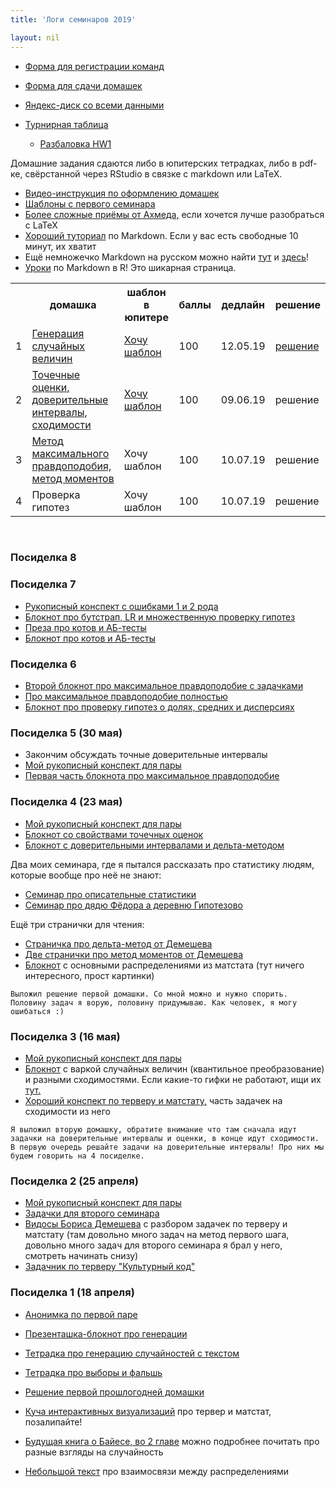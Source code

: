 ```yaml
---
title: 'Логи семинаров 2019'

layout: nil
---
```


* [Форма для регистрации команд](https://docs.google.com/forms/d/e/1FAIpQLSfW1e5wSWF42xlYxjE-XpXusxd7BMKROrdaiz2lPPio_OPsqw/viewform)
* [Форма для сдачи домашек](https://docs.google.com/forms/d/e/1FAIpQLSdfUl5-LbWXVOlNDrx6bjvuqcFvw_8c51uBgzW3_QuOnMfWYA/viewform)
* [Яндекс-диск со всеми данными](https://yadi.sk/d/IcRT058L5jXQJw)


* [Турнирная таблица](https://docs.google.com/spreadsheets/d/e/2PACX-1vQwGp7fVnD5ZJcr1XupWIKic-H2-w8mNewtGENwAeBsAiASC7wAGoeTBrPT9g9nPyftnAramCQVexNN/pubhtml?gid=1979260730&single=true)
     * [Разбаловка HW1](https://docs.google.com/spreadsheets/d/e/2PACX-1vQwGp7fVnD5ZJcr1XupWIKic-H2-w8mNewtGENwAeBsAiASC7wAGoeTBrPT9g9nPyftnAramCQVexNN/pubhtml?gid=843774289&single=true)

Домашние задания сдаются либо в юпитерских тетрадках, либо в pdf-ке, свёрстанной через RStudio в связке с markdown или LaTeX.

* [Видео-инструкция по оформлению домашек](https://yadi.sk/i/Pxp_pByP6Em9-A)
* [Шаблоны с первого семинара](https://github.com/FUlyankin/r_probability/blob/master/r_hw_shablon.zip)
* [Более сложные приёмы от Ахмеда,](https://github.com/FUlyankin/LaTeX/blob/master/Logi_2019/sem_2/R_LaTeX.zip) если хочется лучше разобраться с LaTeX
* [Хороший туториал](http://www.markdowntutorial.com/) по Markdown. Если у вас есть свободные 10 минут, их хватит
* Ещё немножечко Markdown на русском можно найти [тут](http://opp.psy.msu.ru/help.php?file=markdown.html) и [здесь](http://opp.psy.msu.ru/help.php?file=advanced_markdown.html)!
* [Уроки](http://rmarkdown.rstudio.com/) по Markdown в R! Это шикарная страница.


<table id="t01">
  <tr>
    <th> </th>
    <th> домашка </th>
    <th> шаблон в юпитере</th>
    <th> баллы </th>
    <th> дедлайн </th>
    <th> решение </th>
  </tr>
  <tr>
    <td> 1 </td>
    <td> <a href="https://nbviewer.jupyter.org/github/FUlyankin/r_probability/blob/master/end_seminars_2019/HW/HW1.ipynb" target="_blank"> Генерация случайных величин</a> </td>
    <td> <a href="https://github.com/FUlyankin/r_probability/raw/master/end_seminars_2019/HW/HW1.zip" target="_blank"> Хочу шаблон</a> </td>
    <td> 100 </td>
    <td> 12.05.19 </td>
    <td> <a href="https://nbviewer.jupyter.org/github/FUlyankin/r_probability/blob/master/end_seminars_2019/HW/HW1_solution.ipynb" target="_blank"> решение </a> </td>
  </tr>
  <tr>
    <td> 2 </td>
    <td> <a href="https://nbviewer.jupyter.org/github/FUlyankin/r_probability/blob/master/end_seminars_2019/HW/HW2.ipynb" target="_blank"> Точечные оценки, доверительные интервалы, сходимости</a> </td>
    <td> <a href="https://github.com/FUlyankin/r_probability/raw/master/end_seminars_2019/HW/HW2.zip" target="_blank"> Хочу шаблон</a> </td>
    <td> 100 </td>
    <td> 09.06.19 </td>
    <td> решение </td>
  </tr>
  <tr>
    <td> 3 </td>
      <td> <a href="https://nbviewer.jupyter.org/github/FUlyankin/r_probability/blob/master/end_seminars_2019/HW/HW3.ipynb" target="_blank"> Метод максимального правдоподобия, метод моментов</a> </td>
    <td> Хочу шаблон </td>
    <td> 100 </td>
    <td> 10.07.19 </td>
    <td> решение </td>
  </tr>
  <tr>
    <td> 4 </td>
    <td> Проверка гипотез </td>
    <td> Хочу шаблон </td>
    <td> 100 </td>
    <td> 10.07.19 </td>
    <td> решение </td>
  </tr>
</table>

<br>

### Посиделка 8


### Посиделка 7

* [Рукописный конспект с ошибками 1 и 2 рода]( )
* [Блокнот про бутстрап, LR и множественную проверку гипотез](https://nbviewer.jupyter.org/github/FUlyankin/r_probability/blob/master/end_seminars_2019/sem_7/7.1%20Bootstrap%2C%20LR%2C%20multiply%20testing.ipynb)
* [Преза про котов и АБ-тесты](https://nbviewer.jupyter.org/github/FUlyankin/r_probability/blob/master/end_seminars_2019/sem_7/7.2%20presa_AB/7.1_presa_AB.html#/)
* [Блокнот про котов и АБ-тесты](https://nbviewer.jupyter.org/github/FUlyankin/r_probability/blob/master/end_seminars_2019/sem_7/7.2%20Котики%2C%20печеньки%20и%20AБ%20тесты.ipynb)

### Посиделка 6

* [Второй блокнот про максимальное правдоподобие с задачками](https://nbviewer.jupyter.org/github/FUlyankin/r_probability/blob/master/end_seminars_2019/sem_5/5.2%20Maximum%20likelihood_tasks.ipynb)
* [Про максимальное правдоподобие полностью](https://nbviewer.jupyter.org/github/FUlyankin/r_probability/blob/master/end_seminars_2019/sem_5/5.%20Maximum%20likelihood_full.ipynb)
* [Блокнот про проверку гипотез о долях, средних и дисперсиях](https://nbviewer.jupyter.org/github/FUlyankin/r_probability/blob/master/end_seminars_2019/sem_6/6.%20Гипотезы%20о%20долях%2C%20средних%20и%20дисперсиях.ipynb)

### Посиделка 5 (30 мая)

* Закончим обсуждать точные доверительные интервалы
* [Мой рукописный конспект для пары](https://github.com/FUlyankin/r_probability/blob/master/end_seminars_2019/sem_5/consp_5.pdf)
* [Первая часть блокнота про максимальное правдоподобие](https://nbviewer.jupyter.org/github/FUlyankin/r_probability/blob/master/end_seminars_2019/sem_5/5.1%20Maximum%20likelihood_m%26ms.ipynb)


### Посиделка 4 (23 мая)

* [Мой рукописный конспект для пары](https://github.com/FUlyankin/r_probability/blob/master/end_seminars_2019/sem_4/consp_4.pdf)
* [Блокнот со свойствами точечных оценок](https://nbviewer.jupyter.org/github/FUlyankin/r_probability/blob/master/end_seminars_2019/sem_4/4.1%20estimates.ipynb)
* [Блокнот с доверительными интервалами и дельта-методом](https://nbviewer.jupyter.org/github/FUlyankin/r_probability/blob/master/end_seminars_2019/sem_4/4.2%20confidence_intervals.ipynb)

Два моих семинара, где я пытался рассказать про статистику людям, которые вообще про неё не знают:

* [Семинар про описательные статистики](https://github.com/FUlyankin/r_probability/blob/master/end_seminars_2019/sem_4/sem_preFedor.pdf)
* [Семинар про дядю Фёдора а деревню Гипотезово](https://github.com/FUlyankin/r_probability/blob/master/end_seminars_2019/sem_4/sem_Fedor.pdf)

Ещё три странички для чтения:

* [Страничка про дельта-метод от Демешева](https://github.com/bdemeshev/pr201/blob/master/delta_method/delta_method.pdf)
* [Две странички про метод моментов от Демешева](https://github.com/bdemeshev/pr201/raw/master/meth_moments/meth_moments_main.pdf)
* [Блокнот](https://nbviewer.jupyter.org/github/FUlyankin/r_probability/blob/master/end_seminars_2019/sem_3/3.2%20matstat_distributions.ipynb) с основными распределениями из матстата (тут ничего интересного, прост картинки)

````
Выложил решение первой домашки. Со мной можно и нужно спорить. Половину задач я ворую, половину придумываю. Как человек, я могу ошибаться :)
````


### Посиделка 3 (16 мая)

* [Мой рукописный конспект для пары](https://github.com/FUlyankin/r_probability/blob/master/end_seminars_2019/sem_3/consp_3.pdf)
* [Блокнот](https://nbviewer.jupyter.org/github/FUlyankin/r_probability/blob/master/end_seminars_2019/sem_3/3.1%20varka_and_converg.ipynb) с варкой случайных величин (квантильное преобразование) и разными сходимостями. Если какие-то гифки не работают, ищи их [тут.](https://github.com/FUlyankin/r_probability/tree/master/end_seminars_2019/gif_creator)
* [Хороший конспект по терверу и матстату,](https://www.probabilitycourse.com/chapter7/7_2_0_convergence_of_random_variables.php) часть задачек на сходимости из него

````
Я выложил вторую домашку, обратите внимание что там сначала идут задачки на доверительные интервалы и оценки, в конце идут сходимости. В первую очередь решайте задачи на доверительные интервалы! Про них мы будем говорить на 4 посиделке.
````

### Посиделка 2 (25 апреля)

* [Мой рукописный конспект для пары](https://github.com/FUlyankin/r_probability/blob/master/end_seminars_2019/sem_2/consp_2.pdf)
* [Задачки для второго семинара](https://github.com/FUlyankin/r_probability/blob/master/end_seminars_2019/sem_2/sem_2.pdf)
* [Видосы Бориса Демешева](https://vimeo.com/album/2521777) с разбором задачек по терверу и матстату (там довольно много задач на метод первого шага, довольно много задач для второго семинара я брал у него, смотреть начинать снизу)
* [Задачник по терверу "Культурный код"](https://github.com/bdemeshev/probability_dna)


### Посиделка 1 (18 апреля)

* [Анонимка по первой паре](https://docs.google.com/forms/d/e/1FAIpQLSd3eKTmWJCH_VLsPRELgr1VPs5OlUcRhFN514rz4d6M5BGMhw/viewform)
* [Презенташка-блокнот про генерации](https://nbviewer.jupyter.org/github/FUlyankin/r_probability/blob/master/end_seminars_2019/sem_1/presa_intro/1.%20Intro%2Cgeneration.ipynb)
* [Тетрадка про генерацию случайностей с текстом](https://nbviewer.jupyter.org/github/FUlyankin/r_probability/blob/master/end_seminars_2019/sem_1/1.1%20Distributions.ipynb)
* [Тетрадка про выборы и фальшь](https://nbviewer.jupyter.org/github/FUlyankin/r_probability/blob/master/end_seminars_2019/sem_1/1.2%20Elections.ipynb)
* [Решение первой прошлогодней домашки](https://nbviewer.jupyter.org/github/FUlyankin/r_probability/blob/master/end_seminars/sem_1/HW_1_solution.ipynb)

* [Куча интерактивных визуализаций](https://seeing-theory.brown.edu/index.html) про тервер и матстат, позалипайте!
* [Будущая книга о Байесе, во 2 главе](https://github.com/FUlyankin/book_about_bayes/tree/master/Review%20chapters) можно подробнее почитать про разные взгляды на случайность
* [Небольшой текст](http://www.math.wm.edu/~leemis/2008amstat.pdf) про взаимосвязи между распределениями
